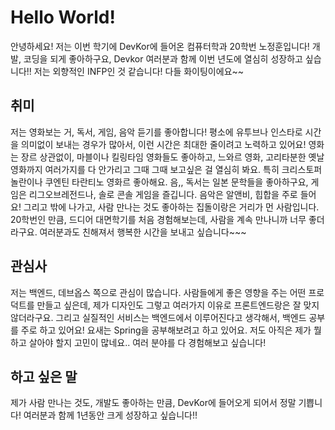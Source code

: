 # Hello World!
안녕하세요! 저는 이번 학기에 DevKor에 들어온 컴퓨터학과 20학번 노정훈입니다! 개발, 코딩을 되게 좋아하구요, Devkor 여러분과 함께 이번 년도에 열심히 성장하고 싶습니다!! 저는 외향적인 INFP인 것 같습니다! 다들 화이팅이에요~~

## 취미
저는 영화보는 거, 독서, 게임, 음악 듣기를 좋아합니다! 
평소에 유투브나 인스타로 시간을 의미없이 보내는 경우가 많아서, 이런 시간은 최대한 줄이려고 노력하고 있어요! 
영화는 장르 상관없이, 마블이나 킬링타임 영화들도 좋아하고, 느와르 영화, 고리타분한 옛날 영화까지 여러가지를 다 안가리고 그때 그때 보고싶은 걸 열심히 봐요. 특히 크리스토퍼 놀란이나 쿠엔틴 타란티노 영화르 좋아해요. 음,, 독서는 일본 문학들을 좋아하구요, 게임은 리그오브레전드나, 솔로 콘솔 게임을 즐깁니다. 음악은 알앤비, 힙합을 주로 들어요! 
그리고 밖에 나가고, 사람 만나는 것도 좋아하는 집돌이랑은 거리가 먼 사람입니다. 20학번인 만큼, 드디어 대면학기를 처음 경험해보는데, 사람을 계속 만나니까 너무 좋더라구요. 여러분과도 친해져서 행복한 시간을 보내고 싶습니다~~~ 

## 관심사 
저는 백엔드, 데브옵스 쪽으로 관심이 많습니다. 사람들에게 좋은 영향을 주는 어떤 프로덕트를 만들고 싶은데, 제가 디자인도 그렇고 여러가지 이유로 프론트엔드랑은 잘 맞지 않더라구요. 그리고 실질적인 서비스는 백엔드에서 이루어진다고 생각해서, 백엔드 공부를 주로 하고 있어요! 요새는 Spring을 공부해보려고 하고 있어요. 저도 아직은 제가 뭘 하고 살아야 할지 고민이 많네요.. 여러 분야를 다 경험해보고 싶습니다!

## 하고 싶은 말 

제가 사람 만나는 것도, 개발도 좋아하는 만큼, DevKor에 들어오게 되어서 정말 기쁩니다! 여러분과 함께 1년동안 크게 성장하고 싶습니다!! 
